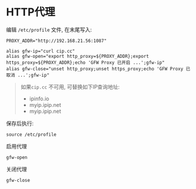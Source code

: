# HTTP代理

编辑 `/etc/profile` 文件, 在末尾写入:

```shell
PROXY_ADDR="http://192.168.21.56:1087"

alias gfw-ip="curl cip.cc"
alias gfw-open="export http_proxy=${PROXY_ADDR};export https_proxy=${PROXY_ADDR};echo 'GFW Proxy 已开启 ...';gfw-ip"
alias gfw-close="unset http_proxy;unset https_proxy;echo 'GFW Proxy 已取消 ...';gfw-ip"
```

> 如果`cip.cc` 不可用, 可替换如下IP查询地址:
>
> - ipinfo.io
> - myip.ipip.net
> - myip.ipip.net

保存后执行:

```shell
source /etc/profile
```



启用代理

```shell
gfw-open
```

关闭代理

```shell
gfw-close
```

